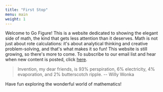 ```yaml
---
title: "First Stop"
menu: main
weight: 1
---
```



Welcome to Go Figure! This is a website dedicated to showing the elegant side of math, the kind that gets less attention than it deserves. Math is not just about rote calculations: it's about analytical thinking and creative problem-solving, and that's what makes it so fun! This website is still growing, so there's more to come. To subscribe to our email list and hear when new content is posted, click [here](/subscribe/ "Subscribe").

> Invention, my dear friends, is 93% perspiration, 6% electricity, 4% evaporation, and 2% butterscotch ripple. -- Willy Wonka

Have fun exploring the wonderful world of mathematics!

